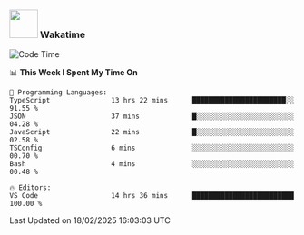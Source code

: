 ### <img src="https://media.giphy.com/media/VgCDAzcKvsR6OM0uWg/giphy.gif" width="50"> Wakatime

  <!--START_SECTION:waka-->
![Code Time](http://img.shields.io/badge/Code%20Time-1%2C492%20hrs%202%20mins-blue)

📊 **This Week I Spent My Time On** 

```text
💬 Programming Languages: 
TypeScript               13 hrs 22 mins      ███████████████████████░░   91.55 % 
JSON                     37 mins             █░░░░░░░░░░░░░░░░░░░░░░░░   04.28 % 
JavaScript               22 mins             █░░░░░░░░░░░░░░░░░░░░░░░░   02.58 % 
TSConfig                 6 mins              ░░░░░░░░░░░░░░░░░░░░░░░░░   00.70 % 
Bash                     4 mins              ░░░░░░░░░░░░░░░░░░░░░░░░░   00.48 % 

🔥 Editors: 
VS Code                  14 hrs 36 mins      █████████████████████████   100.00 % 
```


 Last Updated on 18/02/2025 16:03:03 UTC
<!--END_SECTION:waka-->
